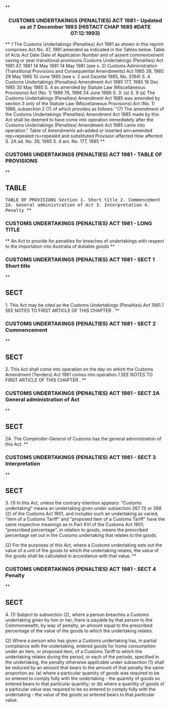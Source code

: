 **<b>

### <center><name>CUSTOMS UNDERTAKINGS (PENALTIES) ACT 1981 - Updated as at 7 December 1993 (HISTACT CHAP 1685 #DATE 07:12:1993) </name></center>
</b>** *1* The Customs Undertakings (Penalties) Act 1981 as shown in this reprint comprises Act No. 47, 1981 amended as indicated in the Tables below.<lf>                             Table of Acts<lf>     Act             Date              Date of              Application<lf>     Number and      of assent         commencement         saving or<lf>     year                                                   transitional<lf>                                                            provisions<lf>     Customs Undertakings (Penalties) Act 1981<lf>     47, 1981        14 May 1981       14 May 1981 (see s. 2)<lf>     Customs Administration (Transitional Provisions and Consequential<lf>     Amendments) Act 1985<lf>     39, 1985        29 May 1985       10 June 1985 (see s. 2 and<lf>                                       Gazette 1985, No. S194)      S. 4<lf>     Customs Undertakings (Penalties) Amendment Act 1985<lf>     177, 1985       16 Dec 1985       30 May 1985                  S. 4<lf>     as<lf>     amended<lf>     by<lf>     Statute Law (Miscellaneous Provisions) Act (No. 1) 1986<lf>     76, 1986        24 June 1986      S. 3: (a)                    S. 9<lf>     (a) The Customs Undertakings (Penalties) Amendment Act 1985 was<lf>     amended by section 3 only of the Statute Law (Miscellaneous<lf>     Provisions) Act (No. 1) 1986, subsection 2 (7) of which provides as<lf>     follows:<lf>     "(7) The amendment of the Customs Undertakings (Penalties)<lf>     Amendment Act 1985 made by this Act shall be deemed to have come<lf>     into operation immediately after the Customs Undertakings<lf>     (Penalties) Amendment Act 1985 came into operation."<lf>                         Table of Amendments<lf>     ad=added or inserted am=amended rep=repealed rs=repealed and substituted<lf>     Provision affected   How affected<lf>     S. 2A                ad. No. 39, 1985<lf>     S. 4                 am. No. 177, 1985<lf> </lf></lf></lf></lf></lf></lf></lf></lf></lf></lf></lf></lf></lf></lf></lf></lf></lf></lf></lf></lf></lf></lf></lf></lf></lf></lf></lf></lf></lf></lf></lf></lf>
**<b>

### <name>CUSTOMS UNDERTAKINGS (PENALTIES) ACT 1981 - TABLE OF PROVISIONS </name>
</b>** 

## TABLE
<tables> <tt>                           TABLE OF PROVISIONS<lf> Section<lf>     1\.    Short title<lf>     2\.    Commencement<lf>     2A.   General administration of Act<lf>     3\.    Interpretation<lf>     4\.    Penalty<lf> </lf></lf></lf></lf></lf></lf></lf></tt></tables>
**<b>

### <name>CUSTOMS UNDERTAKINGS (PENALTIES) ACT 1981 - LONG TITLE </name>
</b>**      An Act to provide for penalties for breaches of undertakings<lf>    with respect to the importation into Australia of dutiable goods<lf> </lf></lf>
**<b>

### <name>CUSTOMS UNDERTAKINGS (PENALTIES) ACT 1981 - SECT 1 Short title </name>
</b>** 

## SECT
<sect>   1\. This Act may be cited as the Customs Undertakings (Penalties) Act 1981.*1* SEE NOTES TO FIRST ARTICLE OF THIS CHAPTER . </sect>
**<b>

### <name>CUSTOMS UNDERTAKINGS (PENALTIES) ACT 1981 - SECT 2 Commencement </name>
</b>** 

## SECT
<sect>   2\. This Act shall come into operation on the day on which the Customs Amendment (Tenders) Act 1981 comes into operation.*1* SEE NOTES TO FIRST ARTICLE OF THIS CHAPTER . </sect>
**<b>

### <name>CUSTOMS UNDERTAKINGS (PENALTIES) ACT 1981 - SECT 2A General administration of Act </name>
</b>** 

## SECT
<sect>   2A. The Comptroller-General of Customs has the general administration of this Act. </sect>
**<b>

### <name>CUSTOMS UNDERTAKINGS (PENALTIES) ACT 1981 - SECT 3 Interpretation </name>
</b>** 

## SECT
<sect>   3\. (1) In this Act, unless the contrary intention appears:<lf>   "Customs undertaking" means an undertaking given under subsection 267 (1) or 268 (2) of the Customs Act 1901, and includes such an undertaking as varied;<lf>   "item of a Customs Tariff" and "proposed item of a Customs Tariff" have the same respective meanings as in Part XVI of the Customs Act 1901;<lf>   "prescribed percentage", in relation to goods, means the prescribed percentage set out in the Customs undertaking that relates to the goods. 

  (2) For the purposes of this Act, where a Customs undertaking sets out the value of a unit of the goods to which the undertaking relates, the value of the goods shall be calculated in accordance with that value. 
</lf></lf></lf></sect>
**<b>

### <name>CUSTOMS UNDERTAKINGS (PENALTIES) ACT 1981 - SECT 4 Penalty </name>
</b>** 

## SECT
<sect>   4\. (1) Subject to subsection (2), where a person breaches a Customs undertaking given by him or her, there is payable by that person to the Commonwealth, by way of penalty, an amount equal to the prescribed percentage of the value of the goods to which the undertaking relates. 

  (2) Where a person who has given a Customs undertaking has, in partial compliance with the undertaking, entered goods for home consumption under an item, or proposed item, of a Customs Tariff to which the undertaking relates during the period, or each of the periods, specified in the undertaking, the penalty otherwise applicable under subsection (1) shall be reduced by an amount that bears to the amount of that penalty the same proportion as:<lf>   (a) where a particular quantity of goods was required to be so entered to comply fully with the undertaking - the quantity of goods so entered bears to that particular quantity; or<lf>   (b) where a quantity of goods of a particular value was required to be so entered to comply fully with the undertaking - the value of the goods so entered bears to that particular value. </lf></lf>
</sect>
